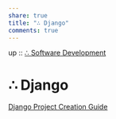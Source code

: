 ```yaml
---  
share: true  
title: "∴ Django"  
comments: true  
---  
```

up :: [∴ Software Development](./%E2%88%B4-Software-Development.md)  
  
# ∴ Django  
  
[Django Project Creation Guide](./Django-Project-Creation-Guide.md)